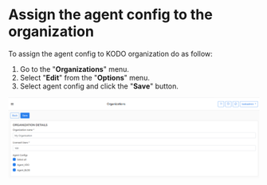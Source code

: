 # Assign the agent config to the organization

To assign the agent config to KODO organization do as follow:

1. Go to the "**Organizations**" menu.
2. Select "**Edit**" from the "**Options**" menu.
3. Select agent config and click the "**Save**" button.

![](../../.gitbook/assets/image%20%2812%29.png)

